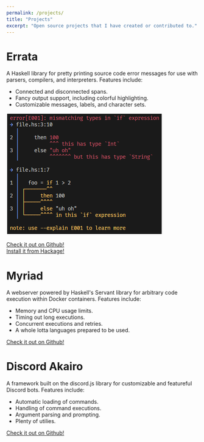 ```yaml
---
permalink: /projects/
title: "Projects"
excerpt: "Open source projects that I have created or contributed to."
---
```


# Errata

A Haskell library for pretty printing source code error messages for use with parsers, compilers, and interpreters.
Features include:

- Connected and disconnected spans.
- Fancy output support, including colorful highlighting.
- Customizable messages, labels, and character sets.

![Pretty error message from Errata](/assets/images/errata.png)

[Check it out on Github!](https://github.com/1Computer1/errata)  
[Install it from Hackage!](https://hackage.haskell.org/package/errata)  

# Myriad

A webserver powered by Haskell's Servant library for arbitrary code execution within Docker containers. Features include:  

- Memory and CPU usage limits.
- Timing out long executions.
- Concurrent executions and retries.
- A whole lotta languages prepared to be used.

[Check it out on Github!](https://github.com/1Computer1/myriad)  

# Discord Akairo

A framework built on the discord.js library for customizable and featureful Discord bots. Features include:  

- Automatic loading of commands.
- Handling of command executions.
- Argument parsing and prompting.
- Plenty of utilies.

[Check it out on Github!](https://github.com/discord-akairo/discord-akairo)
